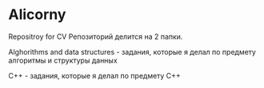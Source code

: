 # Alicorny
Repositroy for CV
Репозиторий делится на 2 папки. 

Alghorithms and data structures - задания, которые я делал по предмету алгоритмы и структуры данных

C++ - задания, которые я делал по предмету C++
